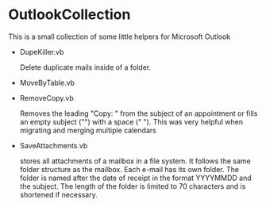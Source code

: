 # OutlookCollection
This is a small collection of some little helpers for Microsoft Outlook

* DupeKiller.vb

  Delete duplicate mails inside of a folder.

* MoveByTable.vb

* RemoveCopy.vb

  Removes the leading "Copy: " from the subject of an appointment or fills an empty subject ("") with a space (" "). This was very helpful when migrating and merging multiple calendars
  
* SaveAttachments.vb 
  
  stores all attachments of a mailbox in a file system. It follows the same folder structure as the mailbox. Each e-mail has its own folder. The folder is named after the date of receipt in the format YYYYMMDD and the subject. The length of the folder is limited to 70 characters and is shortened if necessary.
